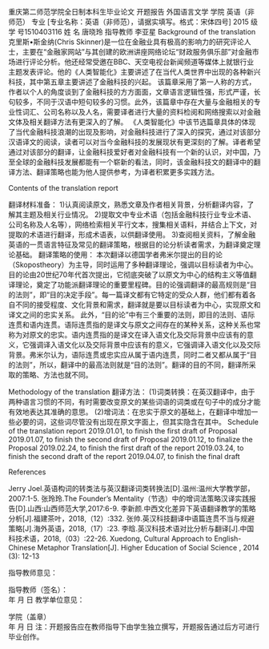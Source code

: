 重庆第二师范学院全日制本科生毕业论文
开题报告
  外国语言文学   学院   英语（非师范）   专业 [专业名称：英语（非师范），请据实填写。格式：宋体四号]   2015       级
学  号1510403116	姓  名	唐晓玲	指导教师 	李亚星
Background of the translation
克里斯•斯金纳(Chris Skinner)是一位在金融业具有极高的影响力的研究评论人士，主要在“金融家网站”与其创建的欧洲讲座网络论坛“财政服务俱乐部”对金融市场进行评论分析。他还经常受邀在BBC、天空电视台新闻频道等媒体上就银行业主题发表评论。他的《人类智能化》主要讲述了在当代人类世界中出现的各种新兴科技，其中第五章主要讲述了金融科技的兴起。
该篇章采用了第一人称的方式，作者以个人的角度谈到了金融科技的方方面面，文章语言逻辑性强，形式严谨，长句较多，不同于汉语中短句较多的习惯。此外，该篇章中存在大量与金融相关的专业性词汇、公司名称以及人名，需要译者进行大量的资料检阅和网络搜索以对金融文体及相关翻译方法有更深入的了解。
《人类智能化》中该节选篇章具体的体现了当代金融科技浪潮的出现及影响，对金融科技进行了深入的探究，通过对该部分汉语译文的阅读，读者可以对当今金融科技的发展现状有更深刻的了解。译者希望通过对该部分的翻译，让金融科技爱好者对金融科技有一个新的认识，对中国，乃至全球的金融科技发展都能有一个崭新的看法，同时，该金融科技文的翻译中的翻译方法、翻译策略也能为他人提供参考，为译者积累更多实践方法。

Contents of the translation report  

翻译材料准备：
1)认真阅读原文，熟悉文章及作者相关背景，分析翻译内容，了解其主题及相关行业情况。
2)提取文中专业术语（包括金融科技行业专业术语、公司名称及人名等），网络检索相关平行文本，搜集相关语料，并结合上下文，对提取的术语进行翻译，形成术语表，以供翻译使用。
3)查阅相关资料，了解金融英语的一贯语言特征及常见的翻译策略，根据目的论分析读者需求，为翻译奠定理论基础。
翻译策略的使用：
本次翻译以德国学者弗米尔提出的目的论（Skopostheory）为主导，同时运用了多种翻译理论，强调以目标读者为中心。目的论由20世纪70年代首次提出，它彻底突破了以原文为中心的结构主义等值翻译理论，奠定了功能派翻译理论的重要里程碑。目的论强调翻译的最高规则是“目的法则”，即“目的决定手段”。每一篇译文都有它特定的受众人群，他们都有着各自不同的接受程度、文化背景和需求，翻译就是要以目标读者为中心，实现原文和译文之间的忠实关系。
此外，“目的论”中有三个重要的法则，即目的法则、语际连贯和语内连贯。语际连贯指的是译文与原文之间存在的某种关系，这种关系也常称为对原文的忠实。语内连贯指的是译文在译入语文化及交际背景中应该有的意义，它强调译入语文化以及交际背景中应该有的意义，它强调译入语文化以及交际背景。弗米尔认为，语际连贯或忠实应从属于语内连贯，同时二者又都从属于“目的法则”，所以，翻译中的最高法则就是“目的法则”。翻译的目的不同，翻译所采取的策略、方法也就不同。


Methodology of the translation
翻译方法：
(1)词类转换：在英汉翻译中，由于两种语言习惯的不同，有时需要改变原文的某些词语的词类或在句子中的成分才能有效地表达其准确的意思。
(2)增词法：在忠实于原文的基础上，在翻译中增加一些必要的词，这些词尽管没有出现在原文字面上，但其实隐含在其中。
Schedule of the translation report
2019.01.01, to finish the first draft of Proposal
2019.01.07, to finish the second draft of Proposal
2019.01.12, to finalize the Proposal
2019.02.24, to finish the first draft of the report
2019.03.24, to finish the second draft of the report 
2019.04.07, to finish the final draft



References

Jerry Joel.英语构词的转类法与英汉翻译词类转换法[D].温州:温州大学教学部，2007:1-5.
张玲玲.The Founder’s Mentality（节选）中的增词法策略汉译实践报告[D].山西:山西师范大学,2017:6-9.
李新颜.中西文化差异下英语翻译教学的策略分析[J].福建茶叶，2018,（12）:332.
张帅.英汉科技翻译中语篇连贯不当与规避策略[J].海外英语，2018,（17）:23.
李晗.英汉科技术语对比分析与翻译[J].中国科技术语，2018,（03）:22-26.
Xuedong, Cultural Approach to English-Chinese Metaphor Translation[J]. Higher Education of Social Science , 2014 (3): 12-13

指导教师意见：
​                             


 指导教师（签名）：             
     年    月     日
教学单位意见：


 学院（盖章）               
     年    月     日
注：开题报告应在教师指导下由学生独立撰写，开题报告通过后方可进行毕业创作。